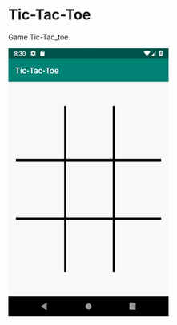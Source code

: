 # Tic-Tac-Toe
Game Tic-Tac_toe.

![Alt Text](https://github.com/Gandhi89/Tic-Tac-Toe/blob/master/TicTacToe.gif)
